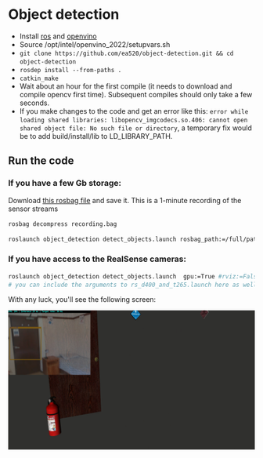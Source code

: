 # Object detection
- Install [ros](http://wiki.ros.org/noetic/Installation/Ubuntu) and [openvino](https://docs.openvino.ai/latest/openvino_docs_install_guides_installing_openvino_from_archive_linux.html#doxid-openvino-docs-install-guides-installing-openvino-from-archive-linux)
- Source /opt/intel/openvino_2022/setupvars.sh 
- `git clone https://github.com/ea520/object-detection.git && cd object-detection`
- `rosdep install --from-paths .`
- `catkin_make`
- Wait about an hour for the first compile (it needs to download and compile opencv first time). Subsequent compiles should only take a few seconds.
- If you make changes to the code and get an error like this: `error while loading shared libraries: libopencv_imgcodecs.so.406: cannot open shared object file: No such file or directory`, a temporary fix would be to add build/install/lib to LD_LIBRARY_PATH.
## Run the code

### If you have a few Gb storage:
Download [this rosbag file](https://drive.google.com/drive/u/1/folders/1Y2u8pNS8XX3paCsEkHHC_YGhx59B44ql) and save it.
This is a 1-minute recording of the sensor streams

```bash
rosbag decompress recording.bag
```
```bash
roslaunch object_detection detect_objects.launch rosbag_path:=/full/path/to/recording.bag gpu:=True
```

### If you have access to the RealSense cameras:
```bash
roslaunch object_detection detect_objects.launch  gpu:=True #rviz:=False
# you can include the arguments to rs_d400_and_t265.launch here as well
```

With any luck, you'll see the following screen:

![Object detection visualization](resources/rviz-output.png)
